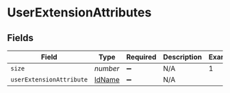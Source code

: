 # UserExtensionAttributes


## Fields

| Field                                   | Type                                    | Required                                | Description                             | Example                                 |
| --------------------------------------- | --------------------------------------- | --------------------------------------- | --------------------------------------- | --------------------------------------- |
| `size`                                  | *number*                                | :heavy_minus_sign:                      | N/A                                     | 1                                       |
| `userExtensionAttribute`                | [IdName](../../models/shared/idname.md) | :heavy_minus_sign:                      | N/A                                     |                                         |